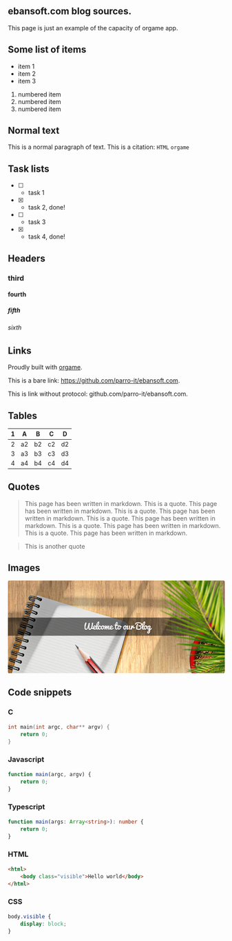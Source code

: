 ## ebansoft.com blog sources.

This page is just an example of the capacity of orgame app.

## Some list of items

* item 1
* item 2
* item 3

1) numbered item
2) numbered item
3) numbered item

## Normal text

This is a normal paragraph of text. 
This is a citation: `HTML` `orgame`

## Task lists

* [ ] - task 1
* [X] - task 2, done!
* [ ] - task 3
* [X] - task 4, done!

## Headers

### third

#### fourth

##### fifth

###### sixth

## Links

Proudly built with [orgame](https://github.com/parro-it/orgame).

This is a bare link: https://github.com/parro-it/ebansoft.com.

This is link without protocol: github.com/parro-it/ebansoft.com.

## Tables

| 1  | A  | B  | C  | D  |
|----|----|----|----|----|
| 2  | a2 | b2 | c2 | d2 |
| 3  | a3 | b3 | c3 | d3 |
| 4  | a4 | b4 | c4 | d4 |

## Quotes

> This page has been written in markdown.
> This is a quote. This page has been written in markdown.
> This is a quote. This page has been written in markdown.
> This is a quote. This page has been written in markdown.
> This is a quote. This page has been written in markdown.
> This is a quote. This page has been written in markdown.

> This is another quote

## Images

[![example image](head-blog-home.png)](head-blog-home.png)


## Code snippets

### C

```C
int main(int argc, char** argv) {
    return 0;
}
```

### Javascript

```javascript
function main(argc, argv) {
    return 0;
}
```

### Typescript

```typescript
function main(args: Array<string>): number {
    return 0;
}
```

### HTML

```html
<html>
    <body class="visible">Hello world</body>
</html>
```

### CSS

```css
body.visible {
    display: block;
}
```


